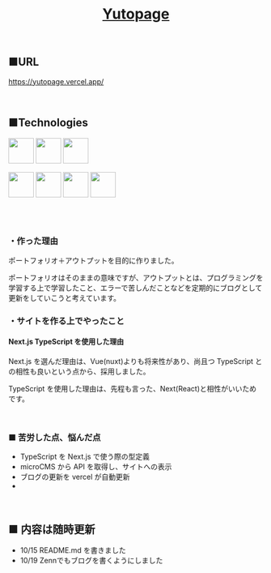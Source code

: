 <h1 align="center"><a href="https://yuto-page.vercel.app/">Yutopage</a></h1><br/>

## ■URL

https://yutopage.vercel.app/

<br/>

## ■Technologies

<p align="left">
  <a href="https://nextjs.org/"><img src="https://www.vedadigital.io/_next/static/images/nextjsLogo-6338e3b1fefffb51443e613edd2a6b19.png" height="50px;" /></a>
  <a href="https://ja.reactjs.org/"><img src="https://cdn.worldvectorlogo.com/logos/react-2.svg" height="50px;" /></a>
  <a href="https://www.typescriptlang.org/"><img src="https://cdn.worldvectorlogo.com/logos/typescript.svg" height="50px;" /></a>

</p>
<p align="left">

<a href="https://vercel.com/"><img src="https://user-images.githubusercontent.com/65433193/118944114-3b393980-b98f-11eb-84a5-fc9a1db8ea6b.png" height="50px;" /></a>
<a href="https://prettier.io/"><img src="https://connpass-tokyo.s3.amazonaws.com/thumbs/ac/b7/acb7d36a0efe3fe684f162e2a8f9717b.png" height="50px;" /></a>
<a href="https://eslint.org/"><img src="https://cdn.worldvectorlogo.com/logos/eslint-1.svg" height="50px;" /></a>
<a href="https://prettier.io/"><img src="https://cdn.worldvectorlogo.com/logos/prettier-2.svg" height="50px;" /></a>

</p><br />

<br/>

### ・作った理由

ポートフォリオ＋アウトプットを目的に作りました。

ポートフォリオはそのままの意味ですが、アウトプットとは、プログラミングを学習する上で学習したこと、エラーで苦しんだことなどを定期的にブログとして更新をしていこうと考えています。

### ・サイトを作る上でやったこと

#### Next.js TypeScript を使用した理由

Next.js を選んだ理由は、Vue(nuxt)よりも将来性があり、尚且つ TypeScript との相性も良いという点から、採用しました。

TypeScript を使用した理由は、先程も言った、Next(React)と相性がいいためです。

</br>

### ■ 苦労した点、悩んだ点

- TypeScript を Next.js で使う際の型定義
- microCMS から API を取得し、サイトへの表示
- ブログの更新を vercel が自動更新
- 
</br>

## ■ 内容は随時更新

- 10/15 README.md を書きました
- 10/19 Zennでもブログを書くようにしました
